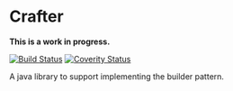 # Crafter

**This is a work in progress.**

[![Build Status](https://travis-ci.org/mearns/crafter.svg?branch=master)](https://travis-ci.org/mearns/crafter)
[![Coverity Status](https://scan.coverity.com/projects/6573/badge.svg)](https://scan.coverity.com/projects/mearns-crafter)

A java library to support implementing the builder pattern.

